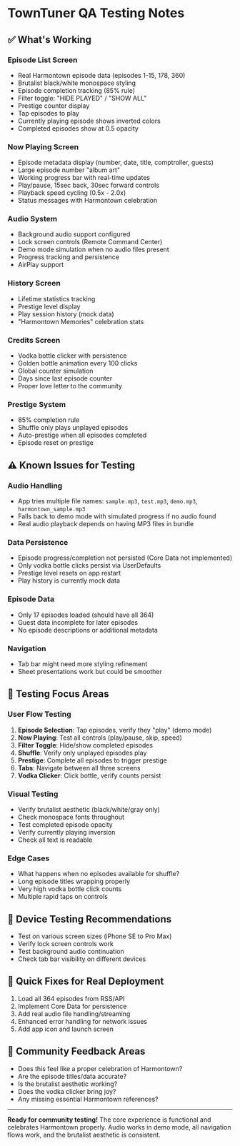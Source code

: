 # TownTuner QA Testing Notes

## ✅ What's Working

### Episode List Screen
- Real Harmontown episode data (episodes 1-15, 178, 360)
- Brutalist black/white monospace styling
- Episode completion tracking (85% rule)
- Filter toggle: "HIDE PLAYED" / "SHOW ALL"
- Prestige counter display
- Tap episodes to play
- Currently playing episode shows inverted colors
- Completed episodes show at 0.5 opacity

### Now Playing Screen
- Episode metadata display (number, date, title, comptroller, guests)
- Large episode number "album art"
- Working progress bar with real-time updates
- Play/pause, 15sec back, 30sec forward controls
- Playback speed cycling (0.5x - 2.0x)
- Status messages with Harmontown celebration

### Audio System
- Background audio support configured
- Lock screen controls (Remote Command Center)
- Demo mode simulation when no audio files present
- Progress tracking and persistence
- AirPlay support

### History Screen
- Lifetime statistics tracking
- Prestige level display
- Play session history (mock data)
- "Harmontown Memories" celebration stats

### Credits Screen
- Vodka bottle clicker with persistence
- Golden bottle animation every 100 clicks
- Global counter simulation
- Days since last episode counter
- Proper love letter to the community

### Prestige System
- 85% completion rule
- Shuffle only plays unplayed episodes
- Auto-prestige when all episodes completed
- Episode reset on prestige

## ⚠️ Known Issues for Testing

### Audio Handling
- App tries multiple file names: `sample.mp3`, `test.mp3`, `demo.mp3`, `harmontown_sample.mp3`
- Falls back to demo mode with simulated progress if no audio found
- Real audio playback depends on having MP3 files in bundle

### Data Persistence
- Episode progress/completion not persisted (Core Data not implemented)
- Only vodka bottle clicks persist via UserDefaults
- Prestige level resets on app restart
- Play history is currently mock data

### Episode Data
- Only 17 episodes loaded (should have all 364)
- Guest data incomplete for later episodes
- No episode descriptions or additional metadata

### Navigation
- Tab bar might need more styling refinement
- Sheet presentations work but could be smoother

## 🎯 Testing Focus Areas

### User Flow Testing
1. **Episode Selection**: Tap episodes, verify they "play" (demo mode)
2. **Now Playing**: Test all controls (play/pause, skip, speed)
3. **Filter Toggle**: Hide/show completed episodes
4. **Shuffle**: Verify only unplayed episodes play
5. **Prestige**: Complete all episodes to trigger prestige
6. **Tabs**: Navigate between all three screens
7. **Vodka Clicker**: Click bottle, verify counts persist

### Visual Testing
- Verify brutalist aesthetic (black/white/gray only)
- Check monospace fonts throughout
- Test completed episode opacity
- Verify currently playing inversion
- Check all text is readable

### Edge Cases
- What happens when no episodes available for shuffle?
- Long episode titles wrapping properly
- Very high vodka bottle click counts
- Multiple rapid taps on controls

## 📱 Device Testing Recommendations
- Test on various screen sizes (iPhone SE to Pro Max)
- Verify lock screen controls work
- Test background audio continuation
- Check tab bar visibility on different devices

## 🔧 Quick Fixes for Real Deployment
1. Load all 364 episodes from RSS/API
2. Implement Core Data for persistence
3. Add real audio file handling/streaming
4. Enhanced error handling for network issues
5. Add app icon and launch screen

## 💝 Community Feedback Areas
- Does this feel like a proper celebration of Harmontown?
- Are the episode titles/data accurate?
- Is the brutalist aesthetic working?
- Does the vodka clicker bring joy?
- Any missing essential Harmontown references?

---

**Ready for community testing!** The core experience is functional and celebrates Harmontown properly. Audio works in demo mode, all navigation flows work, and the brutalist aesthetic is consistent.